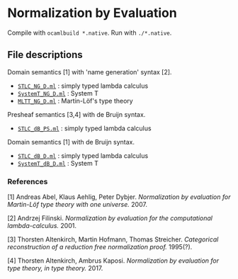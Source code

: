 # Normalization by Evaluation

Compile with `ocamlbuild *.native`.
Run with `./*.native`.

## File descriptions
Domain semantics [1] with 'name generation' syntax [2].
* [`STLC_NG_D.ml`](./STLC_NG_D.ml) : simply typed lambda calculus
* [`SystemT_NG_D.ml`](./SystemT_NG_D.ml) : System T
* [`MLTT_NG_D.ml`](./MLTT_NG_D.ml) : Martin-Löf's type theory

Presheaf semantics [3,4] with de Bruijn syntax.
* [`STLC_dB_PS.ml`](./STLC_dB_PS.ml) : simply typed lambda calculus

Domain semantics [1] with de Bruijn syntax.
* [`STLC_dB_D.ml`](./STLC_dB_D.ml) : simply typed lambda calculus
* [`SystemT_dB_D.ml`](./SystemT_dB_D.ml) : System T

### References
[1] Andreas Abel, Klaus Aehlig, Peter Dybjer. *Normalization by evaluation for Martin-Löf type theory with one universe.* 2007.

[2] Andrzej Filinski. *Normalization by evaluation for the computational lambda-calculus.* 2001.

[3] Thorsten Altenkirch, Martin Hofmann, Thomas Streicher. *Categorical reconstruction of a reduction free normalization proof.* 1995(?).

[4] Thorsten Altenkirch, Ambrus Kaposi. *Normalization by evaluation for type theory, in type theory.* 2017.
